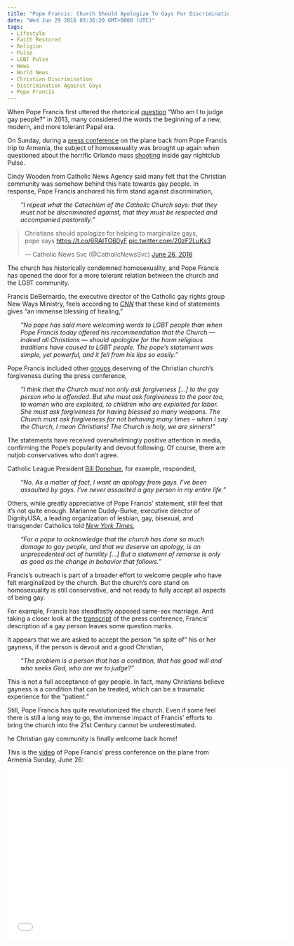 ```yaml
---
title: "Pope Francis: Church Should Apologize To Gays For Discriminating – RWNJs Strike Back (Video)"
date: "Wed Jun 29 2016 03:36:20 GMT+0000 (UTC)"
tags: 
 - Lifestyle
 - Faith Restored
 - Religion
 - Pulse
 - LGBT Pulse
 - News
 - World News
 - Christian Discrimination
 - Discrimination Against Gays
 - Pope Francis
---
```

<p>When Pope Francis first uttered the rhetorical <a href="http://www.cnn.com/2016/06/26/world/pope-apologize-gays/" onclick="__gaTracker(&apos;send&apos;, &apos;event&apos;, &apos;outbound-article&apos;, &apos;http://www.cnn.com/2016/06/26/world/pope-apologize-gays/&apos;, &apos;question&apos;);">question</a>&#xA0;&#x201C;Who am I to judge gay people?&#x201D; in 2013, many considered the words the beginning of a new, modern, and more tolerant Papal era.</p><p>On Sunday, during a <a href="http://www.catholicnewsagency.com/news/full-text-pope-francis-inflight-press-conference-from-armenia-45222/" onclick="__gaTracker(&apos;send&apos;, &apos;event&apos;, &apos;outbound-article&apos;, &apos;http://www.catholicnewsagency.com/news/full-text-pope-francis-inflight-press-conference-from-armenia-45222/&apos;, &apos;press conference&apos;);">press conference</a> on the plane back from Pope Francis trip to Armenia, the subject of homosexuality was brought up again when questioned about the horrific Orlando mass <a href="http://www.liberalamerica.org/2016/06/16/crazy-us-gun-laws-stop-massacres-gun-sales-crazy-control-video/">shooting</a> inside gay nightclub Pulse.</p><p>Cindy Wooden from Catholic News Agency said many felt that the Christian community was somehow behind this hate towards gay people. In response, Pope Francis anchored his firm stand against discrimination,</p><p style="padding-left: 30px;"><em>&#x201C;I repeat what the Catechism of the Catholic Church says: that they must not be discriminated against, that they must be respected and accompanied pastorally.&#x201D;</em></p><blockquote class="twitter-tweet" data-width="500"><p lang="en" dir="ltr">Christians should apologize for helping to marginalize gays, pope&#xA0;says <a href="https://t.co/6RAITG60yF" onclick="__gaTracker(&apos;send&apos;, &apos;event&apos;, &apos;outbound-article&apos;, &apos;https://t.co/6RAITG60yF&apos;, &apos;https://t.co/6RAITG60yF&apos;);">https://t.co/6RAITG60yF</a> <a href="https://t.co/20zF2LuKs3" onclick="__gaTracker(&apos;send&apos;, &apos;event&apos;, &apos;outbound-article&apos;, &apos;https://t.co/20zF2LuKs3&apos;, &apos;pic.twitter.com/20zF2LuKs3&apos;);">pic.twitter.com/20zF2LuKs3</a></p>
<p>&#x2014; Catholic News Svc (@CatholicNewsSvc) <a href="https://twitter.com/CatholicNewsSvc/status/747166683551272960" onclick="__gaTracker(&apos;send&apos;, &apos;event&apos;, &apos;outbound-article&apos;, &apos;https://twitter.com/CatholicNewsSvc/status/747166683551272960&apos;, &apos;June 26, 2016&apos;);">June 26, 2016</a></p></blockquote><p><script async src="//platform.twitter.com/widgets.js" charset="utf-8"></script></p><p>The church has historically condemned homosexuality, and Pope Francis has opened the door for a more tolerant relation between the church and the LGBT community.</p><p>Francis DeBernardo, the executive director of the Catholic gay rights group New Ways Ministry, feels according to <em><a href="http://www.cnn.com/2016/06/26/world/pope-apologize-gays/" onclick="__gaTracker(&apos;send&apos;, &apos;event&apos;, &apos;outbound-article&apos;, &apos;http://www.cnn.com/2016/06/26/world/pope-apologize-gays/&apos;, &apos;CNN&apos;);">CNN</a></em> that these kind of statements gives &#x201C;an immense blessing of healing,&#x201D;</p><p style="padding-left: 30px;"><em>&#x201C;No pope has said more welcoming words to LGBT people than when Pope Francis today offered his recommendation that the Church &#x2014; indeed all Christians &#x2014; should apologize for the harm religious traditions have caused to LGBT people. The pope&#x2019;s statement was simple, yet powerful, and it fell from his lips so easily.&#x201D;</em></p><p>Pope Francis included other <a href="http://www.catholicnewsagency.com/news/full-text-pope-francis-inflight-press-conference-from-armenia-45222/" onclick="__gaTracker(&apos;send&apos;, &apos;event&apos;, &apos;outbound-article&apos;, &apos;http://www.catholicnewsagency.com/news/full-text-pope-francis-inflight-press-conference-from-armenia-45222/&apos;, &apos;groups&apos;);">groups</a> deserving of the Christian church&#x2019;s forgiveness during the press conference,</p><p style="padding-left: 30px;"><em>&#x201C;I think that the Church must not only ask forgiveness [&#x2026;] to the gay person who is offended. But she must ask forgiveness to the poor too, to women who are exploited, to children who are exploited for labor. She must ask forgiveness for having blessed so many weapons. The Church must ask forgiveness for not behaving many times &#x2013; when I say the Church, I mean Christians! The Church is holy, we are sinners!&#x201D;</em></p><p>The statements have received overwhelmingly positive attention in media, confirming the Pope&#x2019;s popularity and devout following. Of course, there are nutjob conservatives who don&#x2019;t agree.</p><p>Catholic League President <a href="https://www.youtube.com/watch?v=ehSvkfYzjuE" onclick="__gaTracker(&apos;send&apos;, &apos;event&apos;, &apos;outbound-article&apos;, &apos;https://www.youtube.com/watch?v=ehSvkfYzjuE&apos;, &apos;Bill Donohue&apos;);">Bill Donohue</a>, for example, responded,</p><p style="padding-left: 30px;"><em>&#x201C;No. As a matter of fact, I want an apology from gays. I&#x2019;ve been assaulted by gays. I&#x2019;ve never assaulted a gay person in my entire life.&#x201D;</em></p><p>Others, while greatly appreciative of Pope Francis&#x2019; statement, still feel that it&#x2019;s not quite enough. Marianne Duddy-Burke, executive director of DignityUSA, a leading organization of lesbian, gay, bisexual, and transgender Catholics told<em> <a href="http://www.nytimes.com/2016/06/28/world/europe/pope-francis-gays-christians-apology.html?smid=tw-nytimes&amp;smtyp=cur&amp;_r=0" onclick="__gaTracker(&apos;send&apos;, &apos;event&apos;, &apos;outbound-article&apos;, &apos;http://www.nytimes.com/2016/06/28/world/europe/pope-francis-gays-christians-apology.html?smid=tw-nytimes&amp;smtyp=cur&amp;_r=0&apos;, &apos;New York Times&apos;);">New York Times</a>,</em></p><p style="padding-left: 30px;"><em>&#x201C;For a pope to acknowledge that the church has done so much damage to gay people, and that we deserve an apology, is an unprecedented act of humility [&#x2026;] But a statement of remorse is only as good as the change in behavior that follows.&#x201D;</em></p><p>Francis&#x2019;s outreach is part of a broader effort to welcome people who have felt marginalized by the church. But the church&#x2019;s core stand on homosexuality is still conservative, and not ready to fully accept all aspects of being gay.</p><p>For example, Francis has steadfastly opposed same-sex marriage. And taking a closer look at the <a href="http://www.catholicnewsagency.com/news/full-text-pope-francis-inflight-press-conference-from-armenia-45222/" onclick="__gaTracker(&apos;send&apos;, &apos;event&apos;, &apos;outbound-article&apos;, &apos;http://www.catholicnewsagency.com/news/full-text-pope-francis-inflight-press-conference-from-armenia-45222/&apos;, &apos;transcript&apos;);">transcript</a> of the press conference, Francis&#x2019; description of a gay person leaves some question marks.</p><p>It appears that we are asked to accept the person &#x201C;in spite of&#x201D; his or her gayness, if the person is devout and a good Christian,</p><p style="padding-left: 30px;"><em>&#x201C;The problem is a person that has a condition, that has good will and who seeks God, who are we to judge?&#x201D;</em></p><p>This is not a full acceptance of gay people. In fact, many Christians believe gayness is a condition that can be treated, which can be a traumatic experience for the &#x201C;patient.&#x201D;</p><p>Still, Pope Francis has quite revolutionized the church. Even if some feel there is still a long way to go, the immense impact of Francis&#x2019; efforts to bring the church into the 21st&#xA0;Century cannot be underestimated.</p><p>he Christian gay community is finally welcome back home!</p><p>This is the <a href="https://www.youtube.com/watch?v=w1LAlefkZOc" onclick="__gaTracker(&apos;send&apos;, &apos;event&apos;, &apos;outbound-article&apos;, &apos;https://www.youtube.com/watch?v=w1LAlefkZOc&apos;, &apos;video&apos;);">video</a> of Pope Francis&#x2019; press conference on the plane from Armenia Sunday, June 26:</p><p><span class="embed-youtube" style="text-align:center; display: block;"><iframe class="youtube-player" type="text/html" width="640" height="390" src="//www.youtube.com/embed/w1LAlefkZOc?version=3&amp;rel=1&amp;fs=1&amp;autohide=2&amp;showsearch=0&amp;showinfo=1&amp;iv_load_policy=1&amp;wmode=transparent" allowfullscreen="true" style="border:0;"></iframe></span></p>